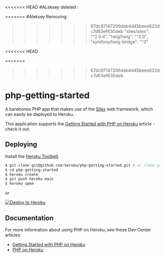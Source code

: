 <<<<<<< HEAD
#ALeksey
deleted : 
    
=======
#Aleksey
Removing:

>>>>>>> 67dc97147206dab4d45beee622dc7d63ef630deb
    "silex/silex": "^2.0.4",
    "twig/twig": "^2.0",
    "symfony/twig-bridge": "^3"

<<<<<<< HEAD

=======
>>>>>>> 67dc97147206dab4d45beee622dc7d63ef630deb
# php-getting-started

A barebones PHP app that makes use of the [Silex](http://silex.sensiolabs.org/) web framework, which can easily be deployed to Heroku.

This application supports the [Getting Started with PHP on Heroku](https://devcenter.heroku.com/articles/getting-started-with-php) article - check it out.

## Deploying

Install the [Heroku Toolbelt](https://toolbelt.heroku.com/).

```sh
$ git clone git@github.com:heroku/php-getting-started.git # or clone your own fork
$ cd php-getting-started
$ heroku create
$ git push heroku main
$ heroku open
```

or

[![Deploy to Heroku](https://www.herokucdn.com/deploy/button.png)](https://heroku.com/deploy)

## Documentation

For more information about using PHP on Heroku, see these Dev Center articles:

- [Getting Started with PHP on Heroku](https://devcenter.heroku.com/articles/getting-started-with-php)
- [PHP on Heroku](https://devcenter.heroku.com/categories/php)
